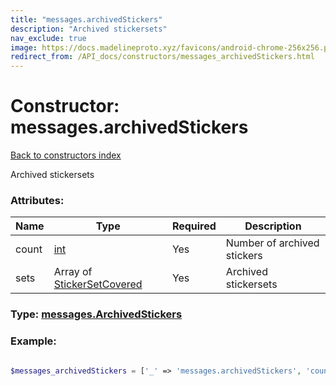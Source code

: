 ```yaml
---
title: "messages.archivedStickers"
description: "Archived stickersets"
nav_exclude: true
image: https://docs.madelineproto.xyz/favicons/android-chrome-256x256.png
redirect_from: /API_docs/constructors/messages_archivedStickers.html
---
```

# Constructor: messages.archivedStickers  
[Back to constructors index](/API_docs/constructors/index.html)



Archived stickersets

### Attributes:

| Name     |    Type       | Required | Description |
|----------|---------------|----------|-------------|
|count|[int](/API_docs/types/int.html) | Yes|Number of archived stickers|
|sets|Array of [StickerSetCovered](/API_docs/types/StickerSetCovered.html) | Yes|Archived stickersets|



### Type: [messages.ArchivedStickers](/API_docs/types/messages.ArchivedStickers.html)


### Example:

```php

$messages_archivedStickers = ['_' => 'messages.archivedStickers', 'count' => int, 'sets' => [StickerSetCovered, StickerSetCovered]];
```  
